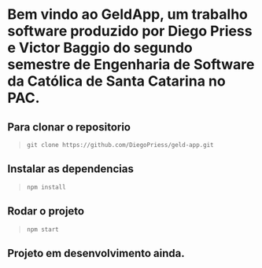 # Bem vindo ao GeldApp, um trabalho software produzido por Diego Priess e Victor Baggio do segundo semestre de Engenharia de Software da Católica de Santa Catarina no PAC.

## Para clonar o repositorio 

> `git clone https://github.com/DiegoPriess/geld-app.git`


## Instalar as dependencias 

> `npm install`

## Rodar o projeto

> `npm start`

## Projeto em desenvolvimento ainda.
